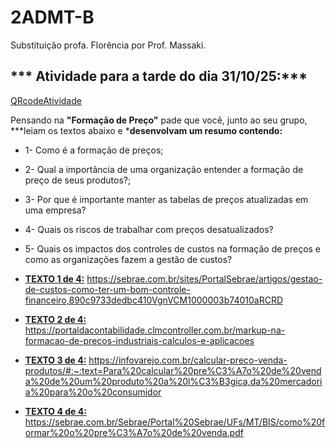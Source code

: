 # 2ADMT-B
Substituição profa. Florência por Prof. Massaki.
## *** Atividade para a tarde do dia 31/10/25:***
[QRcodeAtividade](https://github.com/igarashimassaki/2ADMT-B/blob/main/QR_code_2ADMT-B.png)

Pensando na **"Formação de Preço"** pade que você, junto ao seu grupo, ***leiam os textos abaixo e ***desenvolvam um resumo contendo:**
- 1- Como é a formação de preços;
- 2- Qual a importância de uma organização entender a formação de preço de seus produtos?;
- 3- Por que é importante manter as tabelas de preços atualizadas em uma empresa?
- 4- Quais os riscos de trabalhar com preços desatualizados?
- 5- Quais os impactos dos controles de custos na formação de preços e como as organizações fazem a gestão de custos?

- [**TEXTO 1 de 4:**](https://sebrae.com.br/sites/PortalSebrae/artigos/gestao-de-custos-como-ter-um-bom-controle-financeiro,890c9733dedbc410VgnVCM1000003b74010aRCRD)
https://sebrae.com.br/sites/PortalSebrae/artigos/gestao-de-custos-como-ter-um-bom-controle-financeiro,890c9733dedbc410VgnVCM1000003b74010aRCRD


- [**TEXTO 2 de 4:**](https://portaldacontabilidade.clmcontroller.com.br/markup-na-formacao-de-precos-industriais-calculos-e-aplicacoes/)
https://portaldacontabilidade.clmcontroller.com.br/markup-na-formacao-de-precos-industriais-calculos-e-aplicacoes


- [**TEXTO 3 de 4:**](https://infovarejo.com.br/calcular-preco-venda-produtos/#:~:text=Para%20calcular%20pre%C3%A7o%20de%20venda%20de%20um%20produto%20a%20l%C3%B3gica,da%20mercadoria%20para%20o%20consumidor)
https://infovarejo.com.br/calcular-preco-venda-produtos/#:~:text=Para%20calcular%20pre%C3%A7o%20de%20venda%20de%20um%20produto%20a%20l%C3%B3gica,da%20mercadoria%20para%20o%20consumidor


- [**TEXTO 4 de 4:**](https://sebrae.com.br/Sebrae/Portal%20Sebrae/UFs/MT/BIS/como%20formar%20o%20pre%C3%A7o%20de%20venda.pdf)
https://sebrae.com.br/Sebrae/Portal%20Sebrae/UFs/MT/BIS/como%20formar%20o%20pre%C3%A7o%20de%20venda.pdf
